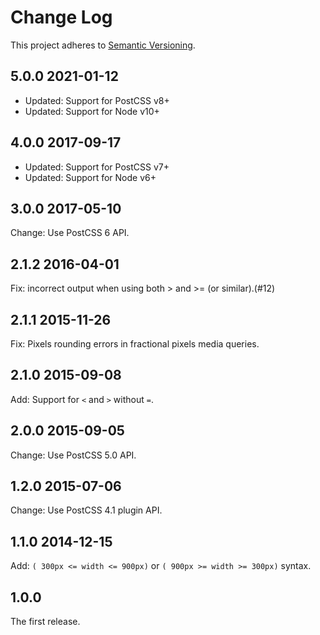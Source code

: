 # Change Log

This project adheres to [Semantic Versioning](https://semver.org/).
## 5.0.0 2021-01-12

- Updated: Support for PostCSS v8+
- Updated: Support for Node v10+

## 4.0.0 2017-09-17

- Updated: Support for PostCSS v7+
- Updated: Support for Node v6+

## 3.0.0 2017-05-10

Change: Use PostCSS 6 API.

## 2.1.2 2016-04-01

Fix: incorrect output when using both > and >= (or similar).(#12)

## 2.1.1 2015-11-26

Fix: Pixels rounding errors in fractional pixels media queries.

## 2.1.0 2015-09-08

Add: Support for `<` and `>` without `=`.

## 2.0.0 2015-09-05

Change: Use PostCSS 5.0 API.

## 1.2.0 2015-07-06

Change: Use PostCSS 4.1 plugin API.

## 1.1.0 2014-12-15

Add: `( 300px <= width <= 900px)` or `( 900px >= width >= 300px)` syntax.

## 1.0.0

The first release.
